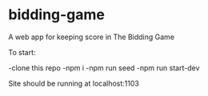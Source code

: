 # bidding-game
A web app for keeping score in The Bidding Game

To start:

-clone this repo
-npm i
-npm run seed
-npm run start-dev

Site should be running at localhost:1103
